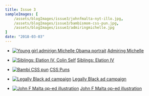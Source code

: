 ```yaml
---
title: Issue 3
sampleImages: [
    /assets/blogImages/issue3/johnfmalta-nyt-illo.jpg,
    /assets/blogImages/issue3/bambismom-css-pun.jpg,
    /assets/blogImages/issue3/admiringmichelle.jpg
]
date: "2018-03-03"
---
```


* [![Young girl admirign Michelle Obama portrait](/assets/blogImages/issue3/admiringmichelle.jpg "Young girl admirign Michelle Obama portrait")](https://twitter.com/EvanHandler/status/969461589484056576)
[Admiring Michelle](https://twitter.com/EvanHandler/status/969461589484056576)

* [![Siblings: Elation IV, Colin Self](/assets/blogImages/issue3/colinself-siblings.jpg "Siblings: Elation IV, Colin Self")](https://www.youtube.com/watch?v=LIxBjL-nkcA)
[Siblings: Elation IV](https://www.youtube.com/watch?v=LIxBjL-nkcA)

* [![Bambi CSS pun](/assets/blogImages/issue3/bambismom-css-pun.jpg "Bambi CSS pun")](https://saijogeorge.com/css-puns/)
[CSS Puns](https://saijogeorge.com/css-puns/)

* [![Legally Black ad campaign](/assets/blogImages/issue3/drwho.jpg "Legally Black ad campaign")](https://www.legallyblack.space/photoshoot-1)
[Legally Black ad campaign](https://www.legallyblack.space/photoshoot-1)

* [![John F Malta op-ed illustration](/assets/blogImages/issue3/johnfmalta-nyt-illo.jpg "John F Malta op-ed illustration")](https://www.instagram.com/p/Bf3r2QeFWmN/?taken-by=johnfmalta)
[John F Malta op-ed illustration](https://www.instagram.com/p/Bf3r2QeFWmN/?taken-by=johnfmalta)
